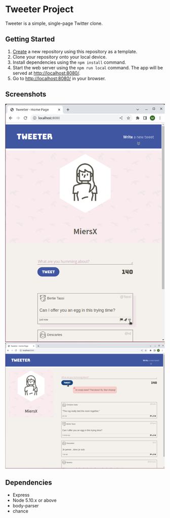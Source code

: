 # Tweeter Project

Tweeter is a simple, single-page Twitter clone.

## Getting Started

1. [Create](https://docs.github.com/en/repositories/creating-and-managing-repositories/creating-a-repository-from-a-template) a new repository using this repository as a template.
2. Clone your repository onto your local device.
3. Install dependencies using the `npm install` command.
3. Start the web server using the `npm run local` command. The app will be served at <http://localhost:8080/>.
4. Go to <http://localhost:8080/> in your browser.

## Screenshots

!["Screenshot of tweeter mobile view"](https://github.com/MiersX/tweeter/blob/master/docs/Tweeter-Mobile-View.png?raw=true)
!["Screenshot of tweeter desktop view"](https://github.com/MiersX/tweeter/blob/master/docs/Tweeter-Desktop-View.png?raw=true)
## Dependencies

- Express
- Node 5.10.x or above
- body-parser
- chance